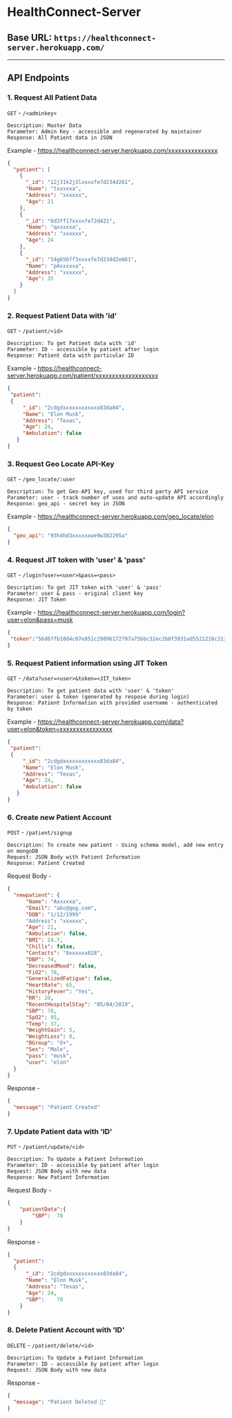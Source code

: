 # HealthConnect-Server

## Base URL: `https://healthconnect-server.herokuapp.com/`

------------------------------------------------------------------------------------------------------------------

## API Endpoints

### 1. Request All Patient Data

`GET` - `/<adminkey>` 
```
Description: Master Data
Parameter: Admin Key - accessible and regenerated by maintainer 
Response: All Patient data in JSON
```
Example - https://healthconnect-server.herokuapp.com/xxxxxxxxxxxxxxx
```json
{
  "patient": [
    {
      "_id": "12j31k2j3lxxxxfe7d234d261",
      "Name": "txxxxxa",
      "Address": "xxxxxx",
      "Age": 21
    },
    {
      "_id": "6d3ff17xxxxfe72d421",
      "Name": "qxxxxxa",
      "Address": "xxxxxx",
      "Age": 24
    },
    {
      "_id": "54g656ff3xxxxfe7d234d2e661",
      "Name": "pAxxxxxa",
      "Address": "xxxxxx",
      "Age": 35
    }
  ]
}
```

### 2. Request Patient Data with 'id'

`GET` - `/patient/<id>`
```
Description: To get Patient data with 'id'
Parameter: ID - accessible by patient after login
Response: Patient data with particular ID
```
Example - https://healthconnect-server.herokuapp.com/patient/xxxxxxxxxxxxxxxxxxx

 ```json
{
  "patient": 
  {
      "_id": "2cdgdxxxxxxxxxxxx83da84",
      "Name": "Elon Musk",
      "Address": "Texas",
      "Age": 24,
      "Ambulation": false
    }
}
 ```


### 3. Request Geo Locate API-Key

`GET` - `/geo_locate/:user`
```
Description: To get Geo-API key, used for third party API service
Parameter: user - track number of uses and auto-update API accordingly
Response: geo_api - secret key in JSON
```
Example - https://healthconnect-server.herokuapp.com/geo_locate/elon

```json
{
  "geo_api": "93h4hd3xxxxxxwe9w382295a"
}
```

### 4. Request JIT token with 'user' & 'pass'

`GET` - `/login?user=<user>&pass=<pass>`
```
Description: To get JIT token with 'user' & 'pass'
Parameter: user & pass - original client key
Response: JIT Token
```
Example - https://healthconnect-server.herokuapp.com/login?user=elon&pass=musk

 ```json
{
  "token":"56d67fb18d4c07e851c29896172797a75bbc32ec2b0f3931ad5521218c3131e4"
}
 ```
 
### 5. Request Patient information using JIT Token

`GET` - `/data?user=<user>&token=<JIT_token>`
```
Description: To get patient data with 'user' & 'token'
Parameter: user & token (generated by respose during login)
Response: Patient Information with provided username - authenticated by token
```
Example - https://healthconnect-server.herokuapp.com/data?user=elon&token=xxxxxxxxxxxxxxxx

 ```json
{
  "patient": 
  {
      "_id": "2cdgdxxxxxxxxxxxx83da84",
      "Name": "Elon Musk",
      "Address": "Texas",
      "Age": 24,
      "Ambulation": false
    }
}
```

### 6. Create new Patient Account

`POST` - `/patient/signup`
```
Description: To create new patient - Using schema model, add new entry on mongoDB
Request: JSON Body with Patient Information
Response: Patient Created
```
Request Body -
```json
{
  "newpatient": {
      "Name": "Axxxxxa",
      "Email": "abc@gog.com",
      "DOB": "1/12/1999"
      "Address": "xxxxxx",
      "Age": 21,
      "Ambulation": false,
      "BMI": 24.7,
      "Chills": false,
      "Contacts": "8xxxxxx828",
      "DBP": 74,
      "DecreasedMood": false,
      "FiO2": 78,
      "GeneralizedFatigue": false,
      "HeartRate": 65,
      "HistoryFever": "Yes",
      "RR": 20,
      "RecentHospitalStay": "05/04/2019",
      "SBP": 78,
      "SpO2": 95,
      "Temp": 37,
      "WeightGain": 5,
      "WeightLoss": 0,
      "BGroup": "O+",
      "Sex": "Male",
      "pass": "musk",
      "user": "elon"
  }
}

```
Response - 
```json
{
  "message": "Patient Created"
}
```

### 7. Update Patient data with 'ID'

`PUT` - `/patient/update/<id>`
```
Description: To Update a Patient Information
Parameter: ID - accessible by patient after login
Request: JSON Body with new data
Response: New Patient Information
```
Request Body -
```json
{
    "patientData":{
        "SBP":	78
    }
}
```
Response - 
```json
{
  "patient": 
  {
      "_id": "2cdgdxxxxxxxxxxxx83da84",
      "Name": "Elon Musk",
      "Address": "Texas",
      "Age": 24,
      "SBP":	78
    }
}
```

### 8. Delete Patient Account with 'ID'

`DELETE` - `/patient/delete/<id>`
```
Description: To Update a Patient Information
Parameter: ID - accessible by patient after login
Request: JSON Body with new data
```
Response -
```json
{
  "message": "Patient Deleted 🔪"
}
```